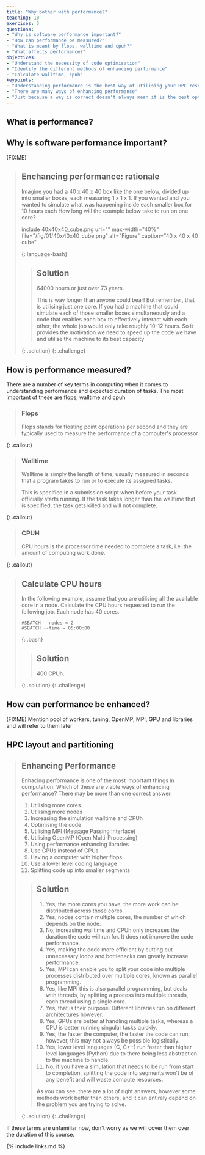 ```yaml
---
title: "Why bother with performance?"
teaching: 10
exercises: 5
questions:
- "Why is software performance important?"
- "How can performance be measured?"
- "What is meant by flops, walltime and cpuh?"
- "What affects performance?"
objectives:
- "Understand the necessity of code optimisation"
- "Identify the different methods of enhancing performance"
- "Calculate walltime, cpuh"
keypoints:
- "Understanding performance is the best way of utilising your HPC resources"
- "There are many ways of enhancing performance"
- "Just because a way is correct doesn't always mean it is the best option"
---
```


## What is performance?



## Why is software performance important?

(FIXME)

> ## Enchancing performance: rationale
>
> Imagine you had a 40 x 40 x 40 box like the one below, divided up into smaller boxes, each measuring 1 x 1 x 1. If you wanted and you wanted to simulate what was happening inside each smaller box for 10 hours each How long will the example below take to run on one core?
>
> include 40x40x40_cube.png url="" max-width="40%" file="/fig/01/40x40x40_cube.png" alt="Figure" caption="40 x 40 x 40 cube"
> 
> {: language-bash}
> 
>> ## Solution
>> 
>> 64000 hours or just over 73 years.
>>
>> This is way longer than anyone could bear! But remember, that is utilising just one core. If you had a machine that could simulate each of those smaller boxes simultaneously and a code that enables each box to effectively interact with each other, the whole job would only take roughly 10-12 hours. So it provides the motivation we need to speed up the code we have and utilise the machine to its best capacity
>>
>{: .solution}
{: .challenge}

## How is performance measured?

There are a number of key terms in computing when it comes to understanding performance and expected duration of tasks. The most important of these are flops, walltime and cpuh

> ### Flops
>
> Flops stands for floating point operations per second and they are typically used to measure the performance of a computer's processor
>
{: .callout}


> ### Walltime
> 
> Walltime is simply the length of time, usually measured in seconds that a program takes to run or to execute its assigned tasks. 
>
> This is specified in a submission script when before your task officially starts running. If the task takes longer than the walltime that is specified, the task gets killed and will not complete.
>
{: .callout}

> ### CPUH
>
> CPU hours is the processor time needed to complete a task, i.e. the amount of computing work done. 
>
>
{: .callout}


> ## Calculate CPU hours
> 
> In the following example, assume that you are utilising all the available core in a node. Calculate the CPU hours requested to run the following job. Each node has 40 cores.
> 
> ```
> #SBATCH --nodes = 2
> #SBATCH --time = 05:00:00
> ```
> {: .bash}
> 
> > ## Solution
> >
> > 400 CPUh.
> >
> > 
> > 
>{: .solution}
{: .challenge}

## How can performance be enhanced?

(FIXME) Mention pool of workers, tuning, OpenMP, MPI, GPU and libraries and will refer to them later

## HPC layout and partitioning

> ## Enhancing Performance
>
> Enhacing performance is one of the most important things in computation. Which of these are viable ways of enhancing performance? There may be more than one correct answer.
>
> 1. Utilising more cores
> 2. Utilising more nodes
> 3. Increasing the simulation walltime and CPUh
> 4. Optimising the code
> 5. Utilising MPI (Message Passing Interface)
> 6. Utilising OpenMP (Open Multi-Processing)
> 7. Using performance enhancing libraries
> 8. Use GPUs instead of CPUs
> 9. Having a computer with higher flops
> 10. Use a lower level coding language
> 11. Splitting code up into smaller segments
> 
> > ## Solution
> > 1. Yes, the more cores you have, the more work can be distributed across those cores.
> > 2. Yes, nodes contain multiple cores, the number of which depends on the node. 
> > 3. No, increasing walltime and CPUh only increases the duration the code will run for. It does not improve the code performance.
> > 4. Yes, making the code more efficient by cutting out unnecessary loops and bottlenecks can greatly increase performance.
> > 5. Yes, MPI can enable you to split your code into multiple processes distributed over multiple cores, known as parallel programming.
> > 6. Yes, like MPI this is also parallel programming, but deals with threads, by splitting a process into multiple threads, each thread using a single core.
> > 7. Yes, that is their purpose. Different libraries run on different architectures however.
> > 8. Yes, GPUs are better at handling multiple tasks, whereas a CPU is better running singular tasks quickly.
> > 9. Yes, the faster the computer, the faster the code can run, however, this may not always be possible logistically.
> > 10. Yes, lower level languages (C, C++) run faster than higher level languages (Python) due to there being less abstraction to the machine to handle.
> > 11. No, if you have a simulation that needs to be run from start to completion, splitting the code into segments won't be of any benefit and will waste compute resources.
> >
> > As you can see, there are a lot of right answers, however some methods work better than others, and it can entirely depend on the problem you are trying to solve.
> >
>{: .solution}
{: .challenge}

If these terms are unfamiliar now, don't worry as we will cover them over the duration of this course.

{% include links.md %}
